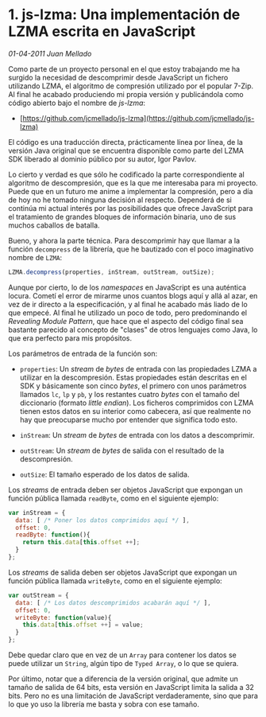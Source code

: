 # 1. js-lzma: Una implementación de LZMA escrita en JavaScript

_01-04-2011_ _Juan Mellado_

Como parte de un proyecto personal en el que estoy trabajando me ha surgido la necesidad de descomprimir desde JavaScript un fichero utilizando LZMA, el algoritmo de compresión utilizado por el popular 7-Zip. Al final he acabado produciendo mi propia versión y publicándola como código abierto bajo el nombre de _js-lzma_:

- [https://github.com/jcmellado/js-lzma](https://github.com/jcmellado/js-lzma)

El código es una traducción directa, prácticamente línea por línea, de la versión Java original que se encuentra disponible como parte del LZMA SDK liberado al dominio público por su autor, Igor Pavlov.

Lo cierto y verdad es que sólo he codificado la parte correspondiente al algoritmo de descompresión, que es la que me interesaba para mi proyecto. Puede que en un futuro me anime a implementar la compresión, pero a día de hoy no he tomado ninguna decisión al respecto. Dependerá de si continúa mi actual interés por las posibilidades que ofrece JavaScript para el tratamiento de grandes bloques de información binaria, uno de sus muchos caballos de batalla.

Bueno, y ahora la parte técnica. Para descomprimir hay que llamar a la función ```decompress``` de la librería, que he bautizado con el poco imaginativo nombre de ```LZMA```:

```javascript
LZMA.decompress(properties, inStream, outStream, outSize);
```

Aunque por cierto, lo de los _namespaces_ en JavaScript es una auténtica locura. Cometí el error de mirarme unos cuantos blogs aquí y allá al azar, en vez de ir directo a la especificación, y al final he acabado más liado de lo que empecé. Al final he utilizado un poco de todo, pero predominando el _Revealing Module Pattern_, que hace que el aspecto del código final sea bastante parecido al concepto de "clases" de otros lenguajes como Java, lo que era perfecto para mis propósitos.

Los parámetros de entrada de la función son:

- ```properties```: Un _stream_ de _bytes_ de entrada con las propiedades LZMA a utilizar en la descompresión. Estas propiedades están descritas en el SDK y básicamente son cinco _bytes_, el primero con unos parámetros llamados ```lc```, ```lp``` y ```pb```, y los restantes cuatro _bytes_ con el tamaño del diccionario (formato _little endian_). Los ficheros comprimidos con LZMA tienen estos datos en su interior como cabecera, así que realmente no hay que preocuparse mucho por entender que significa todo esto.

- ```inStream```: Un _stream_ de _bytes_ de entrada con los datos a descomprimir.

- ```outStream```: Un _stream_ de _bytes_ de salida con el resultado de la descompresión.

- ```outSize```: El tamaño esperado de los datos de salida.

Los _streams_ de entrada deben ser objetos JavaScript que expongan un función pública llamada ```readByte```, como en el siguiente ejemplo:

```javascript
var inStream = {
  data: [ /* Poner los datos comprimidos aquí */ ],
  offset: 0,
  readByte: function(){
    return this.data[this.offset ++];
  }
};
```

Los _streams_ de salida deben ser objetos JavaScript que expongan un función pública llamada ```writeByte```, como en el siguiente ejemplo:

```javascript
var outStream = {
  data: [ /* Los datos descomprimidos acabarán aquí */ ],
  offset: 0,
  writeByte: function(value){
    this.data[this.offset ++] = value;
  }
};
```

Debe quedar claro que en vez de un ```Array``` para contener los datos se puede utilizar un ```String```, algún tipo de ```Typed Array```, o lo que se quiera.

Por último, notar que a diferencia de la versión original, que admite un tamaño de salida de 64 bits, esta versión en JavaScript limita la salida a 32 bits. Pero no es una limitación de JavaScript verdaderamente, sino que para lo que yo uso la librería me basta y sobra con ese tamaño.
